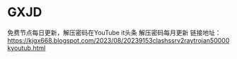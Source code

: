 # GXJD
免费节点每日更新，解压密码在YouTube it头条
解压密码每月更新
链接地址：https://kjgx668.blogspot.com/2023/08/20239153clashssrv2raytrojan50000kyoutub.html
